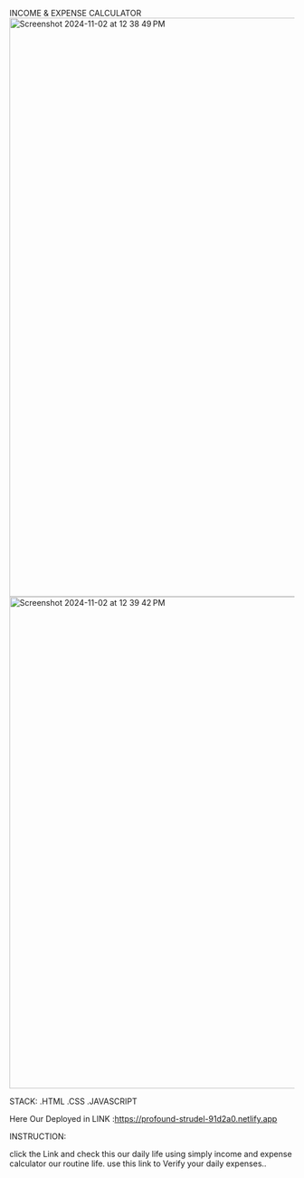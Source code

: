 INCOME & EXPENSE CALCULATOR
<img width="1023" alt="Screenshot 2024-11-02 at 12 38 49 PM" src="https://github.com/user-attachments/assets/45f12aad-5795-49b9-bfd2-36063369eeef">
<img width="869" alt="Screenshot 2024-11-02 at 12 39 42 PM" src="https://github.com/user-attachments/assets/2801226d-155f-4cdf-9785-e0c8e5064fe2">


STACK:
      .HTML
      .CSS
      .JAVASCRIPT

Here Our Deployed in LINK :https://profound-strudel-91d2a0.netlify.app


INSTRUCTION:

click the Link and check this our daily life using simply income and expense calculator our routine life.
use this link to Verify your daily expenses..




